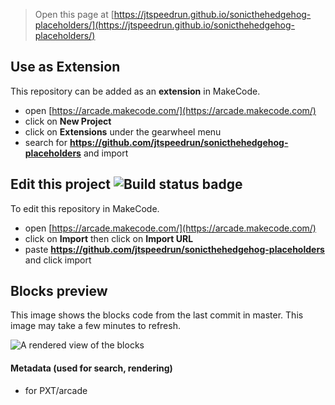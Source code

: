 
> Open this page at [https://jtspeedrun.github.io/sonicthehedgehog-placeholders/](https://jtspeedrun.github.io/sonicthehedgehog-placeholders/)

## Use as Extension

This repository can be added as an **extension** in MakeCode.

* open [https://arcade.makecode.com/](https://arcade.makecode.com/)
* click on **New Project**
* click on **Extensions** under the gearwheel menu
* search for **https://github.com/jtspeedrun/sonicthehedgehog-placeholders** and import

## Edit this project ![Build status badge](https://github.com/jtspeedrun/sonicthehedgehog-placeholders/workflows/MakeCode/badge.svg)

To edit this repository in MakeCode.

* open [https://arcade.makecode.com/](https://arcade.makecode.com/)
* click on **Import** then click on **Import URL**
* paste **https://github.com/jtspeedrun/sonicthehedgehog-placeholders** and click import

## Blocks preview

This image shows the blocks code from the last commit in master.
This image may take a few minutes to refresh.

![A rendered view of the blocks](https://github.com/jtspeedrun/sonicthehedgehog-placeholders/raw/master/.github/makecode/blocks.png)

#### Metadata (used for search, rendering)

* for PXT/arcade
<script src="https://makecode.com/gh-pages-embed.js"></script><script>makeCodeRender("{{ site.makecode.home_url }}", "{{ site.github.owner_name }}/{{ site.github.repository_name }}");</script>
